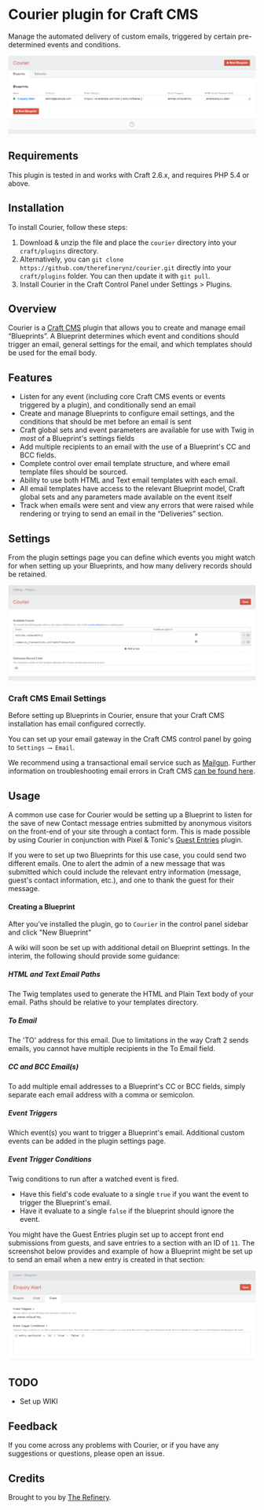# Courier plugin for Craft CMS

Manage the automated delivery of custom emails, triggered by certain pre-determined events and conditions.

![Screenshot](courier/resources/screenshots/courier_blueprints.png)

## Requirements

This plugin is tested in and works with Craft 2.6.x, and requires PHP 5.4 or above.

## Installation

To install Courier, follow these steps:

1. Download & unzip the file and place the `courier` directory into your `craft/plugins` directory.
2.  Alternatively, you can `git clone https://github.com/therefinerynz/courier.git` directly into your `craft/plugins` folder.  You can then update it with `git pull`.
3. Install Courier in the Craft Control Panel under Settings > Plugins.

## Overview

Courier is a [Craft CMS](http://craftcms.com/) plugin that allows you to create and manage email “Blueprints”.  A Blueprint determines which event and conditions should trigger an email, general settings for the email, and which templates should be used for the email body.

## Features

* Listen for any event (including core Craft CMS events or events triggered by a plugin), and conditionally send an email
* Create and manage Blueprints to configure email settings, and the conditions that should be met before an email is sent
* Craft global sets and event parameters are available for use with Twig in *most* of a Blueprint's settings fields
* Add multiple recipients to an email with the use of a Blueprint's CC and BCC fields.
* Complete control over email template structure, and where email template files should be sourced.
* Ability to use both HTML and Text email templates with each email.
* All email templates have access to the relevant Blueprint model, Craft global sets and any parameters made available on the event itself
* Track when emails were sent and view any errors that were raised while rendering or trying to send an email in the “Deliveries” section.


## Settings
From the plugin settings page you can define which events you might watch for when setting up your Blueprints, and how many delivery records should be retained.

![Screenshot](courier/resources/screenshots/courier_plugin-settings.png)

### Craft CMS Email Settings

Before setting up Blueprints in Courier, ensure that your Craft CMS installation has email configured correctly.

You can set up your email gateway in the Craft CMS control panel by going to `Settings ⟶ Email`.

We recommend using a transactional email service such as [Mailgun](http://mailgun.com).  Further information on troubleshooting email errors in Craft CMS [can be found here](https://craftcms.com/support/troubleshooting-email-errors).


## Usage

A common use case for Courier would be setting up a Blueprint to listen for the save of new Contact message entries submitted by anonymous visitors on the front-end of your site through a contact form. This is made possible by using Courier in conjunction with Pixel & Tonic's [Guest Entries](https://github.com/pixelandtonic/GuestEntries) plugin.

If you were to set up two Blueprints for this use case, you could send two different emails. One to alert the admin of a new message that was submitted which could include the relevant entry information (message, guest's contact information, etc.), and one to thank the guest for their message.


#### Creating a Blueprint

After you've installed the plugin, go to `Courier` in the control panel sidebar and click "New Blueprint"

A wiki will soon be set up with additional detail on Blueprint settings.  In the interim, the following should provide some guidance:

##### HTML and Text Email Paths
The Twig templates used to generate the HTML and Plain Text body of your email.  Paths should be relative to your templates directory.

##### To Email
The 'TO' address for this email.  Due to limitations in the way Craft 2 sends emails, you cannot have multiple recipients in the To Email field.

##### CC and BCC Email(s)
To add multiple email addresses to a Blueprint's CC or BCC fields, simply separate each email address with a comma or semicolon.

##### Event Triggers
Which event(s) you want to trigger a Blueprint's email.  Additional custom events can be added in the plugin settings page.

##### Event Trigger Conditions
Twig conditions to run after a watched event is fired.

* Have this field's code evaluate to a single `true` if you want the event to trigger the Blueprint's email.
* Have it evaluate to a single `false` if the blueprint should ignore the event.

You might have the Guest Entries plugin set up to accept front end submissions from guests, and save entries to a section with an ID of `11`.  The screenshot below provides and example of how a Blueprint might be set up to send an email when a new entry is created in that section:

![Screenshot](courier/resources/screenshots/courier_plugin_enquiry-alert--triggerconditions.png)

## TODO

* Set up WIKI

## Feedback

If you come across any problems with Courier, or if you have any suggestions or questions, please open an issue.


## Credits

Brought to you by [The Refinery](http://therefinery.co.nz).


